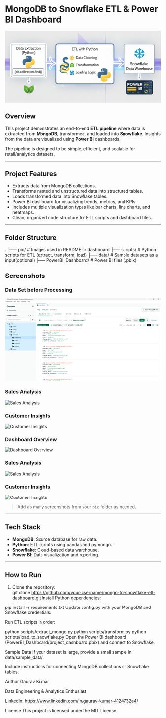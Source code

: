 # MongoDB to Snowflake ETL & Power BI Dashboard

![Project Logo](Pic/Project_Workflow.png)  

## Overview
This project demonstrates an end-to-end **ETL pipeline** where data is extracted from **MongoDB**, transformed, and loaded into **Snowflake**. Insights from the data are visualized using **Power BI** dashboards. 

The pipeline is designed to be simple, efficient, and scalable for retail/analytics datasets.

---

## Project Features
- Extracts data from MongoDB collections.
- Transforms nested and unstructured data into structured tables.
- Loads transformed data into Snowflake tables.
- Power BI dashboard for visualizing trends, metrics, and KPIs.
- Includes multiple visualization types like bar charts, line charts, and heatmaps.
- Clean, organized code structure for ETL scripts and dashboard files.

---

## Folder Structure
.
├── pic/ # Images used in README or dashboard
├── scripts/ # Python scripts for ETL (extract, transform, load)
├── data/ # Sample datasets as a input(optional)
├── PowerBI_Dashboard/ # Power BI files (.pbix)

## Screenshots
### Data Set before Processing
![Data](Pic/Data.png) 

### Sales Analysis
![Sales Analysis](pic/sales_analysis.png)

### Customer Insights
![Customer Insights](pic/customer_insights.png)


### Dashboard Overview
![Dashboard Overview](pic/dashboard_overview.png)

### Sales Analysis
![Sales Analysis](pic/sales_analysis.png)

### Customer Insights
![Customer Insights](pic/customer_insights.png)

> Add as many screenshots from your `pic` folder as needed.  

---

## Tech Stack
- **MongoDB**: Source database for raw data.
- **Python**: ETL scripts using pandas and pymongo.
- **Snowflake**: Cloud-based data warehouse.
- **Power BI**: Data visualization and reporting.

---

## How to Run
1. Clone the repository:  
   git clone https://github.com/your-username/mongo-to-snowflake-etl-dashboard.git
Install Python dependencies:

pip install -r requirements.txt
Update config.py with your MongoDB and Snowflake credentials.

Run ETL scripts in order:

python scripts/extract_mongo.py
python scripts/transform.py
python scripts/load_to_snowflake.py
Open the Power BI dashboard (PowerBI_Dashboard/project_dashboard.pbix) and connect to Snowflake.

Sample Data
If your dataset is large, provide a small sample in data/sample_data/.

Include instructions for connecting MongoDB collections or Snowflake tables.

Author
Gaurav Kumar

Data Engineering & Analytics Enthusiast

Linkedln: https://www.linkedin.com/in/gaurav-kumar-4124732a4/

License
This project is licensed under the MIT License.
